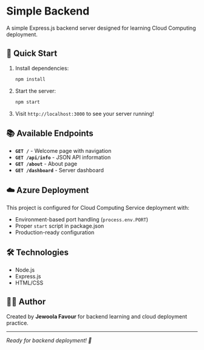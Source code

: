 # Simple Backend

A simple Express.js backend server designed for learning Cloud Computing deployment.

## 🚀 Quick Start

1. Install dependencies:

   ```bash
   npm install
   ```

2. Start the server:

   ```bash
   npm start
   ```

3. Visit `http://localhost:3000` to see your server running!

## 📚 Available Endpoints

- **`GET /`** - Welcome page with navigation
- **`GET /api/info`** - JSON API information
- **`GET /about`** - About page
- **`GET /dashboard`** - Server dashboard

## ☁️ Azure Deployment

This project is configured for Cloud Computing Service deployment with:

- Environment-based port handling (`process.env.PORT`)
- Proper `start` script in package.json
- Production-ready configuration

## 🛠️ Technologies

- Node.js
- Express.js
- HTML/CSS

## 👨‍💻 Author

Created by **Jewoola Favour** for backend learning and cloud deployment practice.

---

_Ready for backend deployment! 🌟_
